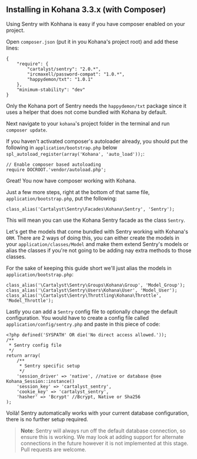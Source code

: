 ## Installing in Kohana 3.3.x (with Composer)

Using Sentry with Kohhana is easy if you have composer enabled on your project.

Open `composer.json` (put it in you Kohana's project root) and add these lines:

	{
		"require": {
			"cartalyst/sentry": "2.0.*",
			"ircmaxell/password-compat": "1.0.*",
			"happydemon/txt": "1.0.1"
		},
		"minimum-stability": "dev"
	}

Only the Kohana port of Sentry needs the `happydemon/txt` package since it uses a helper that does not come bundled with Kohana by default.

Next navigate to your `kohana`'s project folder in the terminal and run `composer update`.

If you haven't activated composer's autoloader already, you should put the following in `application/bootstrap.php` below `spl_autoload_register(array('Kohana', 'auto_load'));`:

	// Enable composer based autoloading
	require DOCROOT.'vendor/autoload.php';

Great! You now have composer working with Kohana.

Just a few more steps, right at the bottom of that same file, `application/bootstrap.php`, put the following:

	class_alias('Cartalyst\Sentry\Facades\Kohana\Sentry', 'Sentry');

This will mean you can use the Kohana Sentry facade as the class `Sentry`. 

Let's get the models that come bundled with Sentry working with Kohana's `ORM`. There are 2 ways of doing this, 
you can either create the models in your `application/classes/Model` and make them extend Sentry's models
or alias the classes if you're not going to be adding nay extra methods to those classes.

For the sake of keeping this guide short we'll just alias the models in `application/bootstrap.php`:

    class_alias('\Cartalyst\Sentry\Groups\Kohana\Group', 'Model_Group');
    class_alias('\Cartalyst\Sentry\Users\Kohana\User', 'Model_User');
    class_alias('\Cartalyst\Sentry\Throttling\Kohana\Throttle', 'Model_Throttle');

Lastly you can add a `Sentry` config file to optionally change the default configuration. You would have to create a config file called `application/config/sentry.php` and paste in this piece of code:

    <?php defined('SYSPATH' OR die('No direct access allowed.'));
    /**
     * Sentry config file
     */
    return array(
    	/**
    	 * Sentry specific setup
    	 */
    	'session_driver' => 'native', //native or database @see Kohana_Session::instance()
    	'session_key' => 'cartalyst_sentry',
    	'cookie_key' => 'cartalyst_sentry',
    	'hasher' => 'Bcrypt' //Bcrypt, Native or Sha256
    );

Voilà! Sentry automatically works with your current database configuration, there is no further setup required.

> **Note**: Sentry will always run off the default database connection, so ensure this is working. We may look at adding support for alternate connections in the future however it is not implemented at this stage. Pull requests are welcome.
